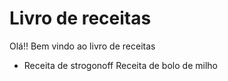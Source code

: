 # Livro de receitas

Olá!! Bem vindo ao livro de receitas

- Receita de strogonoff
  Receita de bolo de milho
